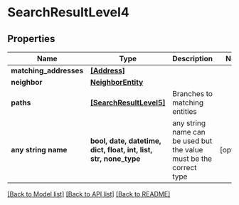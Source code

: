 # SearchResultLevel4


## Properties
Name | Type | Description | Notes
------------ | ------------- | ------------- | -------------
**matching_addresses** | [**[Address]**](Address.md) |  | 
**neighbor** | [**NeighborEntity**](NeighborEntity.md) |  | 
**paths** | [**[SearchResultLevel5]**](SearchResultLevel5.md) | Branches to matching entities | 
**any string name** | **bool, date, datetime, dict, float, int, list, str, none_type** | any string name can be used but the value must be the correct type | [optional]

[[Back to Model list]](../README.md#documentation-for-models) [[Back to API list]](../README.md#documentation-for-api-endpoints) [[Back to README]](../README.md)


